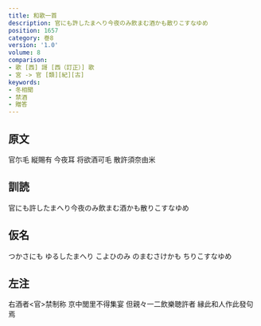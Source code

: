 ```yaml
---
title: 和歌一首
description: 官にも許したまへり今夜のみ飲まむ酒かも散りこすなゆめ
position: 1657
category: 巻8
version: '1.0'
volume: 8
comparison:
- 歌 [西] 謌 [西（訂正）] 歌
- 宮 -> 官 [類][紀][古]
keywords:
- 冬相聞
- 禁酒
- 贈答
---
```


## 原文

官尓毛 縦賜有 今夜耳 将欲酒可毛 散許須奈由米

## 訓読

官にも許したまへり今夜のみ飲まむ酒かも散りこすなゆめ

## 仮名

つかさにも ゆるしたまへり こよひのみ のまむさけかも ちりこすなゆめ

## 左注

右酒者<官>禁制称 京中閭里不得集宴 但親々一二飲樂聴許者 縁此和人作此發句焉
